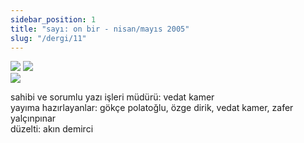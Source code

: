 ```yaml
---
sidebar_position: 1
title: "sayı: on bir - nisan/mayıs 2005"
slug: "/dergi/11"
---
```


![](../../static/img/ky11_00_vedatkamer.jpg)
![](../../static/img/ky11_00a.jpg)  
![](../../static/img/ky11_33_caglacomert.jpg)


sahibi ve sorumlu yazı işleri müdürü: vedat kamer  
yayıma hazırlayanlar: gökçe polatoğlu, özge dirik, vedat kamer, zafer yalçınpınar  
düzelti: akın demirci  
